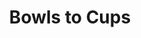 ---
layout: post
title: Bowls to Cups
permalink: /addons/compliance32x/BowlstoCups
comments: true
comments-id: BowlstoCups
header-img: compliance32x/addons/Bowls To Cups.jpg

long_text: Changes Bowls to Look like Cups

authors:
  - RalphOfficial:
    - https://twitter.com/ralphofficial5

download:
  - Planet Minecraft:
    - https://www.planetminecraft.com/texture-pack/compliance-32x-bowls-to-wooden-cups/
---
